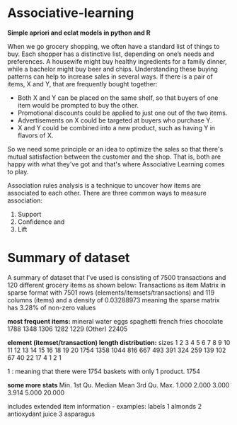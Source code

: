 # Associative-learning
**Simple apriori and eclat models in python and R** 

When we go grocery shopping, we often have a standard list of things to buy. Each shopper has a distinctive list, depending on one’s needs and preferences. A housewife might buy healthy ingredients for a family dinner, while a bachelor might buy beer and chips. Understanding these buying patterns can help to increase sales in several ways. If there is a pair of items, X and Y, that are frequently bought together:

* Both X and Y can be placed on the same shelf, so that buyers of one item would be prompted to buy the other.
* Promotional discounts could be applied to just one out of the two items.
* Advertisements on X could be targeted at buyers who purchase Y.
* X and Y could be combined into a new product, such as having Y in flavors of X.

So we need some principle or an idea to optimize the sales so that there's mutual satisfaction between the customer and the shop. That is, both are happy with what they've got and that's where Associative Learning comes to play.

Association rules analysis is a technique to uncover how items are associated to each other. There are three common ways to measure association:

1. Support
2. Confidence and 
3. Lift

# Summary of dataset #

A summary of dataset that I've used is consisting of 7500 transactions and 120 different grocery items as shown below:
Transactions as item
Matrix in sparse format with
 7501 rows (elements/itemsets/transactions) and
 119 columns (items) 
 and a density of 0.03288973 meaning the sparse matrix has 3.28% of non-zero values

**most frequent items:**
mineral water          eggs     spaghetti  french fries     chocolate 
         1788          1348          1306          1282          1229 
      (Other) 
        22405 

**element (itemset/transaction) length distribution:**
sizes
   1    2    3    4    5    6    7    8    9   10   11   12   13   14   15   16   18   19   20 
1754 1358 1044  816  667  493  391  324  259  139  102   67   40   22   17    4    1    2    1 

   1  : meaning that there were 1754 baskets with only 1 product. 
1754

**some more stats**
   Min. 1st Qu.  Median    Mean 3rd Qu.    Max. 
  1.000   2.000   3.000   3.914   5.000  20.000 

includes extended item information - examples:
             labels
1           almonds
2 antioxydant juice
3         asparagus

